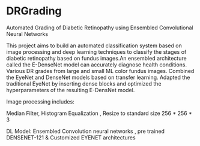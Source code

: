 # DRGrading
Automated Grading of Diabetic Retinopathy using Ensembled Convolutional Neural Networks

This project aims to build an automated classification system based on image processing
and deep learning techniques to classify the stages of diabetic retinopathy based on fundus
images.An ensembled architecture called the E-DenseNet model can accurately diagnose
health conditions. Various DR grades from large and small ML color fundus images.
Combined the EyeNet and DenseNet models based on transfer learning. Adapted the
traditional EyeNet by inserting dense blocks and optimized the hyperparameters of the
resulting E-DensNet model.


Image processing includes:

Median Filter,
Histogram Equalization ,
Resize to standard size 256 * 256 * 3



DL Model:
Ensembled Convolution neural networks , pre trained DENSENET-121 & Customized EYENET architectures 
